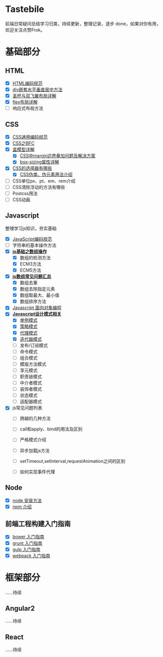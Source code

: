 # Tastebile

前端日常疑问总结学习归类，持续更新，整理记录，逐步 done，如果对你有用，欢迎关注点赞Frok。

# 基础部分

## HTML
- [x] [HTML编码规范](https://github.com/zyj1022/FE-spec/blob/master/html-style-guide.md)
- [x] [div嵌套水平垂直居中方法](http://zyj1022.github.io/posts/frontend/2017/div-center-middle.html)
- [x] [圣杯与双飞翼布局详解](http://zyj1022.github.io/posts/frontend/2017/div-the-holy-grail.html)
- [x] [flex布局详解](./html/flex-layout/)
- [ ] 响应式布局方法

## CSS

- [x] [CSS通用编码规范](https://github.com/zyj1022/FE-spec/blob/master/css-style-guide.md)
- [x] [CSS之BFC](http://zyj1022.github.io/posts/frontend/2017/css-bfc.html)
- [x] [盒模型详解](./css/css-box-model/)
	- [x] [CSS中margin边界叠加问题及解决方案](./css/margin-margin/)
	- [x] [box-sizing属性详解](./css/css-box-model/)
- [x] [CSS的选择器有哪些](./css/css-selectors/)
	- [x] [CSS伪类、伪元素用法介绍](./css/css-selectors/)
- [ ] CSS单位px、pt、em、rem介绍
- [ ] CSS清除浮动的方法有哪些
- [ ] Postcss用法
- [ ] CSS动画

## Javascript

整理学习js知识，夯实基础

- [x] [JavaScript编码规范](https://github.com/zyj1022/FE-spec/blob/master/javascript-style-guide.md)
- [ ] 字符串的基本操作方法
- [x] [**js基础之数组操作**](http://zyj1022.github.io/posts/frontend/2017/js-array-base.html)
	- [x] 数组的检测方法
	- [x] ECM3方法
	- [x] ECM5方法
- [x] [**js数组常见问题汇总**](http://zyj1022.github.io/posts/frontend/2017/js-array-issue.html)
	- [x] 数组去重
	- [x] 数组去除指定元素
	- [x] 数组取最大、最小值
	- [x] 数组排序方法
- [x] [Javascript 面向对象编程](http://zyj1022.github.io/posts/frontend/2017/js-oop.html)
- [x] [**Javascript设计模式相关**]()
	- [x] [单例模式](http://www.imeetyou.net/posts/frontend/2017/js-dp-singleton.html)	
	- [x] [策略模式](http://www.imeetyou.net/posts/frontend/2017/js-dp-proxy.html)
	- [x] [代理模式](http://www.imeetyou.net/posts/frontend/2017/js-dp-strategy.html)
	- [x] [迭代器模式](http://zyj1022.github.io/posts/frontend/2017/js-dp-strategy.html)
	- [ ] 发布/订阅模式
	- [ ] 命令模式
	- [ ] 组合模式
	- [ ] 模版方法模式
	- [ ] 享元模式
	- [ ] 职责链模式
	- [ ] 中介者模式
	- [ ] 装饰者模式
	- [ ] 状态模式
	- [ ] 适配器模式
- [x] js常见问题列表
	- [ ] 跨越的几种方法
	- [ ] call和apply、bind的用法及区别
	- [ ] 严格模式介绍
	- [ ] 异步加载js方法
	- [ ] setTimeout,setInterval,requestAnimation之间的区别
	- [ ] 如何实现事件代理
	

## Node

- [x] [node 安装方法](https://github.com/zyj1022/FE-build/blob/master/node.md)
- [x] [npm 介绍](https://github.com/zyj1022/FE-build/blob/master/npm.md)

## 前端工程构建入门指南

- [x] [bower 入门指南](https://github.com/zyj1022/FE-build/blob/master/bower.md)
- [x] [grunt 入门指南](https://github.com/zyj1022/FE-build/blob/master/grunt.md)
- [x] [gulp 入门指南](https://github.com/zyj1022/FE-build/blob/master/gulp.md)
- [x] [webpack 入门指南](https://github.com/zyj1022/FE-build/blob/master/webpack.md)

# 框架部分

……待续

## Angular2

……待续

## React

……待续
